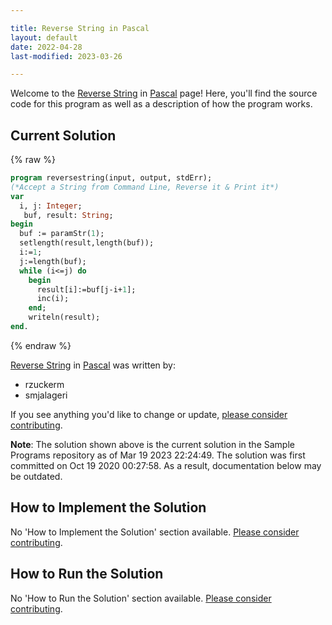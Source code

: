 ```yaml
---

title: Reverse String in Pascal
layout: default
date: 2022-04-28
last-modified: 2023-03-26

---
```


Welcome to the [Reverse String](https://sampleprograms.io/projects/reverse-string) in [Pascal](https://sampleprograms.io/languages/pascal) page! Here, you'll find the source code for this program as well as a description of how the program works.

## Current Solution

{% raw %}

```pascal
program reversestring(input, output, stdErr);
(*Accept a String from Command Line, Reverse it & Print it*)
var
  i, j: Integer;
   buf, result: String;
begin
  buf := paramStr(1);
  setlength(result,length(buf));
  i:=1; 
  j:=length(buf);
  while (i<=j) do
    begin
      result[i]:=buf[j-i+1];
      inc(i);
    end;
    writeln(result);
end.
```

{% endraw %}

[Reverse String](https://sampleprograms.io/projects/reverse-string) in [Pascal](https://sampleprograms.io/languages/pascal) was written by:

- rzuckerm
- smjalageri

If you see anything you'd like to change or update, [please consider contributing](https://github.com/TheRenegadeCoder/sample-programs).

**Note**: The solution shown above is the current solution in the Sample Programs repository as of Mar 19 2023 22:24:49. The solution was first committed on Oct 19 2020 00:27:58. As a result, documentation below may be outdated.

## How to Implement the Solution

No 'How to Implement the Solution' section available. [Please consider contributing](https://github.com/TheRenegadeCoder/sample-programs-website).

## How to Run the Solution

No 'How to Run the Solution' section available. [Please consider contributing](https://github.com/TheRenegadeCoder/sample-programs-website).